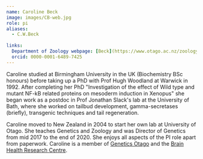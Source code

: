 ```yaml
---
name: Caroline Beck
image: images/CB-web.jpg
role: pi
aliases:
  - C.W.Beck
  
links: 
  Department of Zoology webpage: [Beck](https://www.otago.ac.nz/zoology/staff/beck)
  orcid: 0000-0001-6489-7425
---
```


Caroline studied at Birmingham University in the UK (Biochemistry BSc honours) before taking up a PhD with Prof Hugh Woodland at Warwick in 1992. After completing her PhD "Investigation of the effect of Wild type and mutant NF-kB related proteins on mesoderm induction in Xenopus" she began work as a postdoc in Prof Jonathan Slack's lab at the University of Bath, where she worked on tailbud development, gamma-secretases (briefly), transgenic techniques and tail regeneration. 

Caroline moved to New Zealand in 2004 to start her own lab at University of Otago. She teaches Genetics and Zoology and was Director of Genetics from mid 2017 to the end of 2020. She enjoys all aspects of the PI role apart from paperwork. Caroline is a member of [Genetics Otago](https://blogs.otago.ac.nz/go/) and the [Brain Health Research Centre](https://www.otago.ac.nz/bhrc).
